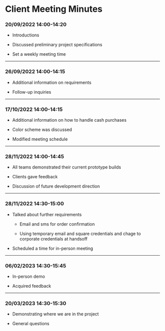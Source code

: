 
# Client Meeting Minutes

### **20/09/2022 14:00-14:20**

- Introductions

- Discussed preliminary project specifications

- Set a weekly meeting time

---

### **26/09/2022 14:00-14:15**

- Additional information on requirements

- Follow-up inquiries

---

### **17/10/2022 14:00-14:15**

- Additional information on how to handle cash purchases

- Color scheme was discussed

- Modified meeting schedule

---

### **28/11/2022 14:00-14:45**

- All teams demonstrated their current prototype builds

- Clients gave feedback

- Discussion of future development direction

---

### **28/11/2022 14:30-15:00**

- Talked about further requirements

  - Email and sms for order confirmation

  - Using temporary email and square credentials and
    chage to corporate credentials at handsoff

- Scheduled a time for in-person meeting

---

### **06/02/2023 14:30-15:45**

- In-person demo

- Acquired feedback

---

### **20/03/2023 14:30-15:30**

- Demonstrating where we are in the project

- General questions
